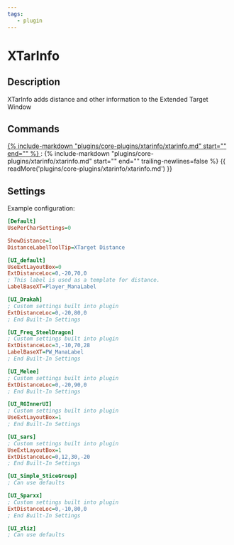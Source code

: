 ```yaml
---
tags:
   - plugin
---
```

# XTarInfo

## Description
<!--desc-start-->
XTarInfo adds distance and other information to the Extended Target Window
<!--desc-end-->
## Commands

<a href="xtarinfo/">
{% 
  include-markdown "plugins/core-plugins/xtarinfo/xtarinfo.md"  
  start="<!--cmd-syntax-start-->" 
  end="<!--cmd-syntax-end-->" 
%}
</a>
:    {% include-markdown "plugins/core-plugins/xtarinfo/xtarinfo.md"
        start="<!--cmd-desc-start-->" 
        end="<!--cmd-desc-end-->" 
        trailing-newlines=false 
     %} {{ readMore('plugins/core-plugins/xtarinfo/xtarinfo.md') }}


## Settings

Example configuration:

```ini title="MQ2XTarInfo.ini"
[Default]
UsePerCharSettings=0

ShowDistance=1
DistanceLabelToolTip=XTarget Distance

[UI_default]
UseExtLayoutBox=0
ExtDistanceLoc=0,-20,70,0
; This label is used as a template for distance.
LabelBaseXT=Player_ManaLabel

[UI_Drakah]
; Custom settings built into plugin
ExtDistanceLoc=0,-20,80,0
; End Built-In Settings

[UI_Freq_SteelDragon]
; Custom settings built into plugin
ExtDistanceLoc=3,-10,70,28
LabelBaseXT=PW_ManaLabel
; End Built-In Settings

[UI_Melee]
; Custom settings built into plugin
ExtDistanceLoc=0,-20,90,0
; End Built-In Settings

[UI_RGInnerUI]
; Custom settings built into plugin
UseExtLayoutBox=1
; End Built-In Settings

[UI_sars]
; Custom settings built into plugin
UseExtLayoutBox=1
ExtDistanceLoc=0,12,30,-20
; End Built-In Settings

[UI_Simple_SticeGroup]
; Can use defaults

[UI_Sparxx]
; Custom settings built into plugin
ExtDistanceLoc=0,-10,80,0
; End Built-In Settings

[UI_zliz]
; Can use defaults
```